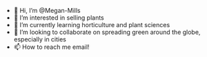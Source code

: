- 👋 Hi, I’m @Megan-Mills
- 👀 I’m interested in selling plants
- 🌱 I’m currently learning horticulture and plant sciences
- 💞️ I’m looking to collaborate on spreading green around the globe, especially in cities
- 📫 How to reach me email!

<!---
Megan-Mills/Megan-Mills is a ✨ special ✨ repository because its `README.md` (this file) appears on your GitHub profile.
You can click the Preview link to take a look at your changes.
--->
